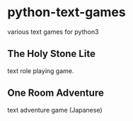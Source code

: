 # python-text-games
various text games for python3

## The Holy Stone Lite
text role playing game.

## One Room Adventure
text adventure game (Japanese)
